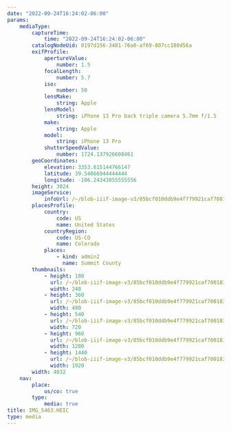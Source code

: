 ```yaml
---
date: "2022-09-24T16:24:02-06:00"
params:
    mediaType:
        captureTime:
            time: "2022-09-24T16:24:02-06:00"
        catalogNodeUid: 0197d156-3401-76a0-af69-807cc180d56a
        exifProfile:
            apertureValue:
                number: 1.5
            focalLength:
                number: 5.7
            iso:
                number: 50
            lensMake:
                string: Apple
            lensModel:
                string: iPhone 13 Pro back triple camera 5.7mm f/1.5
            make:
                string: Apple
            model:
                string: iPhone 13 Pro
            shutterSpeedValue:
                number: 1724.137926608461
        geoCoordinates:
            elevation: 3353.815144766147
            latitude: 39.54066944444444
            longitude: -106.24343055555556
        height: 3024
        imageService:
            infoUrl: /~/blob-iiif-image-v3/85bcf010ddb9e4f779921caf700183aefc6fc18b741d81b953d9f863f85b2045/info.json
        placesProfile:
            country:
                code: US
                name: United States
            countryRegion:
                code: US-CO
                name: Colorado
            places:
                - kind: admin2
                  name: Summit County
        thumbnails:
            - height: 180
              url: /~/blob-iiif-image-v3/85bcf010ddb9e4f779921caf700183aefc6fc18b741d81b953d9f863f85b2045/full/240%2C180/0/default.jpg
              width: 240
            - height: 360
              url: /~/blob-iiif-image-v3/85bcf010ddb9e4f779921caf700183aefc6fc18b741d81b953d9f863f85b2045/full/480%2C360/0/default.jpg
              width: 480
            - height: 540
              url: /~/blob-iiif-image-v3/85bcf010ddb9e4f779921caf700183aefc6fc18b741d81b953d9f863f85b2045/full/720%2C540/0/default.jpg
              width: 720
            - height: 960
              url: /~/blob-iiif-image-v3/85bcf010ddb9e4f779921caf700183aefc6fc18b741d81b953d9f863f85b2045/full/1280%2C960/0/default.jpg
              width: 1280
            - height: 1440
              url: /~/blob-iiif-image-v3/85bcf010ddb9e4f779921caf700183aefc6fc18b741d81b953d9f863f85b2045/full/1920%2C1440/0/default.jpg
              width: 1920
        width: 4032
    nav:
        place:
            us/co: true
        type:
            media: true
title: IMG_5463.HEIC
type: media
---
```

